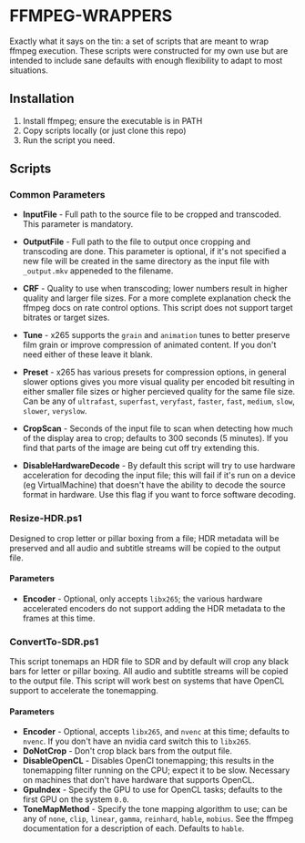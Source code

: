 # FFMPEG-WRAPPERS

Exactly what it says on the tin: a set of scripts that are meant to wrap ffmpeg
execution. These scripts were constructed for my own use but are intended to
include sane defaults with enough flexibility to adapt to most situations.

## Installation

  1. Install ffmpeg; ensure the executable is in PATH
  2. Copy scripts locally (or just clone this repo)
  3. Run the script you need.

## Scripts

### Common Parameters

* **InputFile** - Full path to the source file to be cropped and transcoded. This parameter is mandatory.
* **OutputFile** - Full path to the file to output once cropping and transcoding are done. This parameter is optional, if it's not specified a new file will be created in the same directory as the input file with `_output.mkv` appeneded to the filename.

* **CRF** - Quality to use when transcoding; lower numbers result in higher quality and larger file sizes. For a more complete explanation check the ffmpeg docs on rate control options. This script does not support target bitrates or target sizes.
* **Tune** - x265 supports the `grain` and `animation` tunes to better preserve film grain or improve compression of animated content. If you don't need either of these leave it blank.
* **Preset** - x265 has various presets for compression options, in general slower options gives you more visual quality per encoded bit resulting in either smaller file sizes or higher percieved quality for the same file size. Can be any of `ultrafast`, `superfast`, `veryfast`, `faster`, `fast`, `medium`, `slow`, `slower`, `veryslow`.
* **CropScan** - Seconds of the input file to scan when detecting how much of the display area to crop; defaults to 300 seconds (5 minutes). If you find that parts of the image are being cut off try extending this.
* **DisableHardwareDecode** - By default this script will try to use hardware acceleration for decoding the input file; this will fail if it's run on a device (eg VirtualMachine) that doesn't have the ability to decode the source format in hardware. Use this flag if you want to force software decoding.

### Resize-HDR.ps1

Designed to crop letter or pillar boxing from a file; HDR metadata will be preserved and all audio and subtitle streams will be copied to the output file.

#### Parameters

* **Encoder** - Optional, only accepts `libx265`; the various hardware accelerated encoders do not support adding the HDR metadata to the frames at this time.

### ConvertTo-SDR.ps1

This script tonemaps an HDR file to SDR and by default will crop any black bars for letter or pillar boxing. All audio and subtitle streams will be copied to the output file. This script will work best on systems that have OpenCL support to accelerate the tonemapping.

#### Parameters

* **Encoder** - Optional, accepts `libx265`, and `nvenc` at this time; defaults to `nvenc`. If you don't have an nvidia card switch this to `libx265`.
* **DoNotCrop** - Don't crop black bars from the output file.
* **DisableOpenCL** - Disables OpenCl tonemapping; this results in the tonemapping filter running on the CPU; expect it to be slow. Necessary on machines that don't have hardware that supports OpenCL.
* **GpuIndex** - Specify the GPU to use for OpenCL tasks; defaults to the first GPU on the system `0.0`.
* **ToneMapMethod** - Specify the tone mapping algorithm to use; can be any of `none`, `clip`, `linear`, `gamma`, `reinhard`, `hable`, `mobius`. See the ffmpeg documentation for a description of each. Defaults to `hable`.
